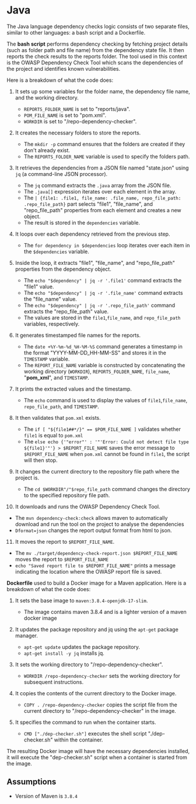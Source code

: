 # Java

The Java language dependency checks logic consists of two separate files, similar to other languages: a bash script and a Dockerfile.

The **bash script** performs dependency checking by fetching project details (such as folder path and file name) from the dependency state file. It then reports the check results to the reports folder. The tool used in this context is the OWASP Dependency Check Tool which scans the dependencies of the project and identifies known vulnerabilities.

Here is a breakdown of what the code does:

1. It sets up some variables for the folder name, the dependency file name, and the working directory.

   - `REPORTS_FOLDER_NAME` is set to "reports/java".
   - `POM_FILE_NAME` is set to "pom.xml".
   - `WORKDIR` is set to "/repo-dependency-checker".

2. It creates the necessary folders to store the reports.

   - The `mkdir -p` command ensures that the folders are created if they don't already exist.
   - The `REPORTS_FOLDER_NAME` variable is used to specify the folders path.

3. It retrieves the dependencies from a JSON file named "state.json" using `jq` (a command-line JSON processor).

   - The `jq` command extracts the `.java` array from the JSON file.
   - The `.java[]` expression iterates over each element in the array.
   - The `| {file1: .file1, file_name: .file_name, repo_file_path: .repo_file_path}` part selects "file1", "file_name", and "repo_file_path" properties from each element and creates a new object.
   - The result is stored in the `dependencies` variable.

4. It loops over each dependency retrieved from the previous step.

   - The `for dependency in $dependencies` loop iterates over each item in the `$dependencies` variable.

5. Inside the loop, it extracts "file1", "file_name", and "repo_file_path" properties from the dependency object.

   - The `echo "$dependency" | jq -r '.file1'` command extracts the "file1" value.
   - The `echo "$dependency" | jq -r '.file_name'` command extracts the "file_name" value.
   - The `echo "$dependency" | jq -r '.repo_file_path'` command extracts the "repo_file_path" value.
   - The values are stored in the `file1`,`file_name`, and `repo_file_path` variables, respectively.

6. It generates timestamped file names for the reports.

   - The `date +%Y-%m-%d_%H-%M-%S` command generates a timestamp in the format "YYYY-MM-DD_HH-MM-SS" and stores it in the `TIMESTAMP` variable.
   - The `REPORT_FILE_NAME` variable is constructed by concatenating the working directory (`WORKDIR`), `REPORTS_FOLDER_NAME`, `file_name`, "**pom_xml**", and `TIMESTAMP`.

7. It prints the extracted values and the timestamp.

   - The `echo` command is used to display the values of `file1`,`file_name`, `repo_file_path`, and `TIMESTAMP`.

8. It then validates that `pom.xml` exists.

   - The `if [ "${file1##*/}" == $POM_FILE_NAME ]` validates whether `file1` is equal to `pom.xml`
   - The `else echo {'"error"' : '"'Error: Could not detect file type ${file1}'"'} > $REPORT_FILE_NAME` saves the error message to `$REPORT_FILE_NAME` when `pom.xml` cannot be found in `file1`, the script will then stop.

9. It changes the current directory to the repository file path where the project is.

   - The `cd $WORKDIR"/"$repo_file_path` command changes the directory to the specified repository file path.

10. It downloads and runs the OWASP Dependency Check Tool.

   - The `mvn dependency-check:check` allows maven to automatically download and run the tool on the project to analyse the dependencies
   - `Dformat=json` changes the report output format from html to json.

11. It moves the report to `$REPORT_FILE_NAME`.

   - The `mv ./target/dependency-check-report.json $REPORT_FILE_NAME` moves the report to `$REPORT_FILE_NAME`
   - `echo "Saved report file to $REPORT_FILE_NAME"` prints a message indicating the location where the OWASP report file is saved.

**Dockerfile** used to build a Docker image for a Maven application. Here is a breakdown of what the code does:

1. It sets the base image to `maven:3.8.4-openjdk-17-slim`.
   - The image contains maven 3.8.4 and is a lighter version of a maven docker image

2. It updates the package repository and jq using the `apt-get` package manager.
   - `apt-get update` updates the package repository.
   - `apt-get install -y jq` installs jq.

3. It sets the working directory to "/repo-dependency-checker".
   - `WORKDIR /repo-dependency-checker` sets the working directory for subsequent instructions.

4. It copies the contents of the current directory to the Docker image.
   - `COPY . /repo-dependency-checker` copies the script file from the current directory to "/repo-dependency-checker" in the image.

5. It specifies the command to run when the container starts.
   - `CMD ["./dep-checker.sh"]` executes the shell script "./dep-checker.sh" within the container.

The resulting Docker image will have the necessary dependencies installed, it will execute the "dep-checker.sh" script when a container is started from the image.

## Assumptions

- Version of Maven is `3.8.4`

